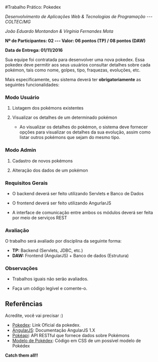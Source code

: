 #Trabalho Prático: Pokedex

*Desenvolvimento de Aplicações Web & Tecnologias de Programação --- COLTEC/MG*

*João Eduardo Montandon & Virgínia Fernandes Mota*

**Nº de Participantes: 02 --- Valor: 06 pontos (TP) / 08 pontos (DAW)**

**Data de Entrega: 01/11/2016**

Sua equipe foi contratada para desenvolver uma nova pokedex. Essa pokedex deve permitir aos seus usuários consultar detalhes sobre cada pokémon, tais como nome, golpes, tipo, fraquezas, evoluções, etc.

Mais especificamente, seu sistema deverá ter **obrigatoriamente** as seguintes funcionalidades:

### Modo Usuário

1. Listagem dos pokémons existentes

2. Visualizar os detalhes de um determinado pokémon
	* Ao visualizar os detalhes do pokémon, o sistema deve fornecer opções para visualizar os detalhes da sua evolução, assim como listar outros pokémons que sejam do mesmo tipo.

### Modo Admin

1. Cadastro de novos pokémons

2. Alteração dos dados de um pokémon

### Requisitos Gerais

* O backend deverá ser feito utilizando Servlets e Banco de Dados

* O frontend deverá ser feito utilizando AngurlarJS

* A interface de comunicação entre ambos os módulos deverá ser feita por meio de serviços REST

### Avaliação

O trabalho será avaliado por disciplina da seguinte forma:

* **TP:** Backend (Servlets, JDBC, etc.)
* **DAW:** Frontend (AngularJS) + Banco de dados (Estrutura)

### Observações

* Trabalhos iguais não serão avaliados.

* Faça um código legível e comente-o.

## Referências

Acredite, você vai precisar :)

* [Pokedex](http://www.pokemon.com/br/pokedex): Link Oficial da pokedex.
* [AngularJS](https://docs.angularjs.org/api): Documentação AngularJS 1.X
* [Pokéapi](http://pokeapi.co/): API RESTful que fornece dados sobre Pokémons
* [Modelo de Pokédex](http://codepen.io/Bidji/pen/MYdPwo): Código em CSS de um possível modelo de Pokédex

**Catch them all!!**

  
